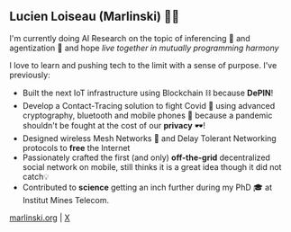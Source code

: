 ## Lucien Loiseau (Marlinski) 👨‍💻

I'm currently doing AI Research on the topic of inferencing 🚀 and agentization 🤖 and hope *live together in mutually programming harmony*

I love to learn and pushing tech to the limit with a sense of purpose. I've previously:

- Built the next IoT infrastructure using Blockchain ⛓️ because **DePIN**!
- Develop a Contact-Tracing solution to fight Covid 🦠 using advanced cryptography, bluetooth and mobile phones 📱 because a pandemic shouldn't be fought at the cost of our **privacy** 🕶️!
- Designed wireless Mesh Networks 📡 and Delay Tolerant Networking protocols to **free** the Internet
- Passionately crafted the first (and only) **off-the-grid** decentralized social network on mobile, still thinks it is a great idea though it did not catch💡
- Contributed to **science** getting an inch further during my PhD 🎓 at Institut Mines Telecom.

[marlinski.org](https://marlinski.org) | [X](https://x.com/lucienloiseau )
